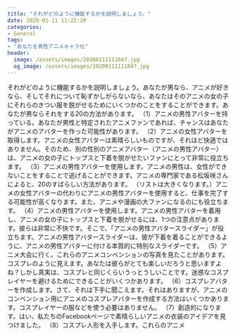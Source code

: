 ```yaml
---
title: "それがどのように機能するかを説明しましょう。"
date: 2020-01-11 11:22:20
categories:
- General
tags:
- "あなたを男性アニメキャラ化"
header:
  image: /assets/images/20200111111847.jpg
  og_image: /assets/images/20200111111847.jpg
---
```


それがどのように機能するかを説明しましょう。あなたが男なら、アニメが好きなら、そしてそれについて恥ずかしがらないなら、あなたはそのアニメの女の子にそれらのきつい服を脱がせるためにいくつかのことをすることができます。あなたが男ならそれをする20の方法があります。 （1）アニメの男性アバターを持っている。あなたが男性と特定されたアニメファンであれば、チャンスはあなたがアニメのアバターを作った可能性があります。 （2）アニメの女性アバターを取得します。アニメの女性アバターは素晴らしいものですが、それほど快適ではありません。そのため、別の性別のアニメアバター（アニメの男性アバター）は、アニメの女の子にトップスと下着を脱がせたいファンにとって非常に役立ちます。 （3）アニメの男性アバターを使用します。アニメの男性は、女性ができないことをすることで逃げることができます。アニメの専門家である松坂咲さんによると、20のすばらしい方法があります。 （リストは大きくなります。）アニメの女性アバターの代わりにアニメの男性アバターを使用すると、仕事を完了する可能性が高くなります。また、アニメや漫画の大ファンになるのにも役立ちます。 （4）アニメの男性アバターを使用します。アニメの男性アバターを着用し、アニメの女の子にトップスと下着を脱がせるには、1つの注意点があります。彼らは非常に不快です。そこで、「アニメの男性アバタースライダー」が役立ちます。アニメの男性アバタースライダーは、彼が下着を着ることができるように、アニメの男性アバターに付ける本質的に特別なスライダーです。 （5）アニメ大会に行く。これらのアニメコンベンションの写真を見たことがあります。コスプレのように見えます。あなたは彼らがとても楽しいだろうと思いますよね？しかし真実は、コスプレと同じくらいうっとうしいことです。迷惑なコスプレイヤーを避けるためにできることがいくつかあります。 （6）コスプレアバターを作成します。さて、それは下手に聞こえます。それはありますが、アニメのコンベンション用にアニメのコスプレアバターを作成する方法はいくつかあります。コスプレイヤーの服などを使う必要はありません。 （7）創造的になります。はい、私たちのFacebookページで素晴らしいアニメの衣装のアイデアを見つけました。 （8）コスプレ人形を入手します。これらのアニメ
